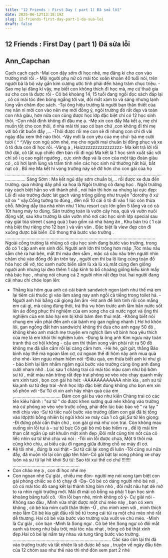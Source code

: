 ```yaml
---
title: "12 Friends : First Day ( part 1) Đã sửa lỗi"
date: 2025-06-12T13:18:19Z
slug: 12-friends-first-day-part-1-da-sua-loi
draft: false
---
```


## 12 Friends : First Day ( part 1) Đã sửa lỗi

## Ann_Capchan

Cạch cạch cạch
-Mai con dậy sớm đi học nhé, mẹ đăng kí cho con vào trường mới rồi .- Mội người phụ nữ có mái tóc xoăn khoản 40 tuổi  nói, trên người bà là bộ váy gắn kim cương ước tính phải đến hàng trăm chục triệu.
-Sao mẹ lại đăng kí vậy, mẹ biết con không thích đi học mà, mẹ cứ thuê gia sư cho con là được rồi - Cô bé khoảng 14, 15 tuổi đang ngồi đọc sách đáp lại , cô có mái tóc đen bóng ngắng tới vai, đôi mắt xám to và sáng nhưng lạnh lùng vẫn chăm đọc sách.
-Tại ông hiệu trưởng là người bạn thân thiết của mẹ năn nỉ mời con vào nên mẹ mới đồng ý, ngôi trường đó rất đẹp và toàn con nhà giàu, hơn nữa con cũng được học lớp đặc biệt chỉ có 12 học sinh thôi.
-Con nhất định không đi đâu mẹ ạ.
-Mẹ xin con đấy Ma kết ạ, mẹ chỉ muốn tốt cho con thôi, ở nhà mãi thì sao có bạn chứ ,con  không đi thì mẹ với bố rất buồn đấy ,...
-Thôi được rồi mẹ con sẽ đi nhưng con chỉ đi vài ngày đầu xem thế nào thôi.
-Vậy mới là con yêu của mẹ chứ- bà mẹ cười tươi ( ^ ^)Vậy con ngủ sớm nhé, mẹ cho người mai chuẩn bị đồng phục và xe ô tô đưa con đi học rồi.
-Vâng ạ , Haizzzzzzzzzzzzzzzzz- Ma kết trả lời rồi thở dài, cô tắt xụp chiếc đèn bàn rồi đi ngủ
Ma kết là 1 học sinh xuất sắc với chỉ số i q cao ngất ngưởng , cực xinh đẹp  và là con của một tập đoàn giàu có , cô hơi lạnh lùng và trầm tính nên các học sinh nữ thường hắt hủi, bắt nạt  cô . Bố mẹ Ma kết hi vọng trường này sẽ đỡ hơn cho con gái của họ
............................................................................................................................................
Sáng Sớm :
Ma kết ngủ dậy sớm chuẩn bị,... rồi được xe đưa đến trường. qua những dãy phố xa hoa là Ngôi trường  cô đang học . Ngôi trường này cách biệt hẳn so với thành phố , nói hẳn thì hơn xa nhưng lại cực đẹp: Lối đi vào trường được lát  gạch vàng trông giống như truyện "dorothy ở xứ sở ox " vậy.Cổng tường to đùng , đến nổi 10 cái ô tô đi vào 1 lúc còn thừa chỗ. Những dẫy tòa nhà nhìn như 1 khu resort cực lớn gồm 5 tầng và có cả 10t hang máy to đùng. Sân trường toàn là vườn cây hoa, quả và vườn nuôi động vật, sau khu trường là sân vườn nhỏ nơi các học sinh lớp special sau này giải tỏa street ( sang quá ) bao gồm cả nhà hàng ăn ,  Khu bán trú ( 1 cái nhà biệt thự riêng cho 12 bạn ) và vân vân . Đặc biệt là view đẹp còn đi xuống được bãi biển .Cô thong thả bước vào trường .
.......................................................................................................................
Ngoài cổng trường là nhũng cô cậu học sinh đang bước vào trường, trong đó có 1 cặp anh em sinh đôi. Người anh lớn thì trông hơn mập ,Tóc màu nâu sẫm chẻ ra hai bên, mắt thì màu đen sẫm , mặc cả câu nâu trên người nhìn chăm chú vào đống đồ ăn trên tay , người em thì ba lô lủng củng toàn đồ hóa học dễ vỡ, tóc xanh nước biển sẫm lù xà lù xù,mắt cũng đen giống người anh nhưng lại đeo thêm 1 cặp kính to bổ choảng giống kiểu kính mấy nhà bác học , nhưng nói chung cả 2 người nhìn rất đẹp trai. hai người   đang cãi nhau chí chóe loạn lên:
- Thằng kia hôm qua anh có cái bánh sandwich ngon lành như thế mà em lại tiêm cái thuốc gì vào làm sáng nay anh ngồi cả tiếng trong toilet hả. - Người anh hỏi bằng cái giọng ầm ầm
-Hơ anh để linh tinh rồi còn mắng em cái gì, mà cũng đúng thôi, trả thù vụ hôm trước anh lằm bắn nước sốt lên áo đồng phục thí nghiệm của em xong cho cả nước ngọt và ống thí nghiệm của em báo hại em bị khói bám đen thui mặt.
-Không biết nói chung em vẫn phải đền anh cái bánh mỳ gan ngỗng nhanh ( Hơ hơ khôn lỏi, gan ngỗng đắt hơn sandwich) không thì đưa cho anh ngay 50  đô , không khéo anh mách mẹ truyện em nghịch làm vỡ bình hoa yêu thích của mẹ là em khỏi thí nghiệm luôn.
-Đúng là ông anh Kim ngưu này toàn tranh thủ cơ hội không - cậu em thì thầm xong vẫn phải rút ra 50 đô không mẹ đã sẵn cấm rồi lại càng cấm hơn.
-Hè hè, gút gút, thằng Bảo bình này thế mà ngoan lắm cơ, cứ ngoan thế đi hôm này anh mua quà cho nhé- kim ngưu nham hiểm nói
-Điêu quá, em thừa biết anh ki như gì - bảo bình lại lẩm nhẩm  ngậm ngùi bước vào trường cùng ông anh đang cười nham nhở .
Lúc sau 1 chàng trai có mái tóc màu  cam  như bộ bờm sư tử  , mắt màu nân trông rất đẹp trai phóng xe vèo vèo chạy quanh mấy em xinh tươi , bọn con gái hò hét:
-AAAAAAAAAAAA nhìn kìa , anh sư tử kìa,anh sư tử đẹp trai
-Anh học lớp đặc biệt đúng không cho bọn em xin số phôn với
-Sư Tử ơi xin anh hãy nhận quà của em
,.....................................
Đám con gái bu vào như kiến
Chàng trai có các tên kiêu hãnh : "sư tử " do được khen sướng quá nên không vào trường mà cứ phóng xe vèo vèo trước cổng, phải đến lúc bác bảo vệ " ra tay " mới chịu vào
-Sư tử tiếc nuối bước vào trường (đám con gái đã bị tống vào lớp)thì bỗng nhiên bị ngửi khói xe máy của 1 cô gái,Sư tử lên giọng:
-Đi đứng phải cẩn thận chứ , con gái gì mà  như con trai. Còn không mau xuống xin lỗi tui à – sư tử bực
 Cô gái bỏ mũ bảo hiểm ra , để lộ mái tím than cắt ngắn úp sát khuôn mặt xinh đẹp ,Đôi mắt cũng tím nốt của cô liếc nhìn sư tử khó chịu và nói :
-Tôi xin lỗi được chưa, Một tí thôi mà cũng khó chịu, ai biểu cậu đi ngang giữa đường chỗ xe máy đi cơ.
- Kệ tôi nhé , đúng là xui thật – Sư tử cãi lại xong đi luôn
-Tôi cũng xui nữa đấy, đã muộn rồi lại còn gặp tên hâm-Cô gái bật lại xong phóng xe chạy luôn và sư tử lại hít khói
Sư tử:
Sao tôi xui thế cơ chứ !!!!!!!
……………………………………………..
- Con chào mẹ ạ , con đi học nhé mẹ
- Con ngoan nhé Cự giải , chiều mẹ đón- người mẹ nói xong tạm biệt con gái phóng chiếc xe ô tô chạy đi
-Dạ- Cô bé có dáng người nhỏ bé nói , cô có mái tóc đỏ sang kết lại thành từng bím nhỏ , đôi mắt nâu hạt dẻ mở to ra nhìn ngôi trường mới. Mải đi mãi cô bỗng va phải 1 bạn học sinh khoảng bằng tuổi cô.
-Xin lỗi bạn nhé, mình không cố ý- Cự giải nói
-Không sao đâu , Mình vừa nhặt được một chú mèo này , bạn có xem không , cô bé kia mỉm cười thân thiện
-Ừ , cho mình xem với , mình thích mèo lắm
Cô bé kia gật đầu rồi bế từ trong cái túi ra một chú mèo nhỏ rất dễ thương. Hai cô bé vừa bước vào trường vừa vuốt ve chú mèo.
-Mình là Cự giải , còn bạn
-Mình là Song ngư . Cô bé tên Song ngư có đôi mắt xanh và trong như bầu trời, mái tóc nâu nhạt , trông cô bé thật xinh đẹp.Hai cô bé lại nắm tay nhau và tung tăng bước vào trường.
……………………………………………………………………
Các sao còn lại thì đã vào trường trước và tất nhiên là sẽ được kể sau , truyện về ngày đầu tiên của 12 chòm sao như thế nào thì nhớ đón xem  part 2 nhé